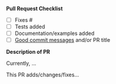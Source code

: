 <!-- Thank you for submitting a PR to Hera! 🚀 -->

**Pull Request Checklist**
- [ ] Fixes #<!--issue number goes here-->
- [ ] Tests added
- [ ] Documentation/examples added
- [ ] [Good commit messages](https://cbea.ms/git-commit/) and/or PR title
<!-- Also remember to sign off commits or the DCO check will fail on your PR! -->

**Description of PR**
<!-- If not linked to an issue, please describe your changes here -->

Currently, ...

This PR adds/changes/fixes...

<!-- Piece of cake! ✨🍰✨ -->